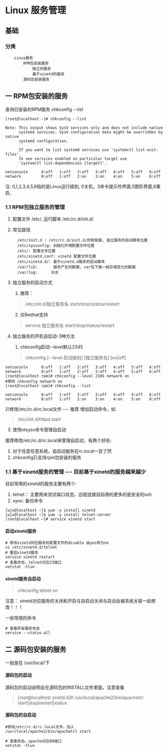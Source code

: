 # Linux 服务管理

## 基础
### 分类

        Linux服务
            RPM包安装服务
                独立的服务
                基于xinetd的服务
            源码包安装服务

## 一   RPM包安装的服务
查询已安装的RPM服务 chkconfig --list

```shell
[root@localhost ~]# chkconfig --list

Note: This output shows SysV services only and does not include native
      systemd services. SysV configuration data might be overridden by native
      systemd configuration.

      If you want to list systemd services use 'systemctl list-unit-files'.
      To see services enabled on particular target use
      'systemctl list-dependencies [target]'.

netconsole     	0:off	1:off	2:off	3:off	4:off	5:off	6:off
network        	0:off	1:off	2:on	3:on	4:on	5:on	6:off
```

注: 0,1,2,3,4,5,6指的是Linux运行级别, 0关机，3命令提示符界面,5图形界面,6重启,

### 1.1 RPM包独立服务的管理

1. 配置文件 /etc/, 运行脚本 /etc/rc.d/init.d/
2. 常见路径
        
         /etc/init.d : /etc/rc.d/init.d/的软链接, 独立服务的启动脚本位置
         /etc/sysconfig: 初始化环境配置文件位置
         /etc/: 配置文件位置
         /etc/xinetd.conf: xinetd 配置文件位置
         /etc/xinetd.d/: 基于xinetd.d服务的启动脚本
         /var/lib:       服务产生的数据, var包下面一般存储变化的数据
         /var/log:      日志
3. 独立服务的启动方式
   1) 推荐： 
   > /etc/init.d/独立服务名 start/stop/status/restart  
   2) 仅Redhat支持
   > service 独立服务名 start/stop/status/restart
4. 独立服务的开机自启动-3种方法
   1) chkconfig启动--level默认2345
   > chkconfig [--level 启动级别] [独立服务名] [on|off]
   
```shell
netconsole     	0:off	1:off	2:off	3:off	4:off	5:off	6:off
network        	0:off	1:off	2:off	3:off	4:off	5:off	6:off
[root@localhost rpm]# chkconfig --level 2345 network on
#等同 chkconfig network on
[root@localhost rpm]# chkconfig --list

netconsole     	0:off	1:off	2:off	3:off	4:off	5:off	6:off
network        	0:off	1:off	2:on	3:on	4:on	5:on	6:off
```
   2)修改/etc/rc.d/rc.local文件      --- 推荐
   增加启动命令，如
   > /etc/init.d/httpd start
   3) 使用ntsysv命令管理自启动

推荐修改/etc/rc.d/rc.local来管理自启动，有两个好处:
   1. 对于任意任意系统，自启动服务在rc.local一目了然
   2. chkconfig只支持rpm包安装的服务


### 1.1 基于xinetd服务的管理 --- 目前基于xinetd的服务越来越少

目前常用的xinetd的服务主要有两个: 
   1) telnet： 主要用来测试端口状态，远程连接目前用的更多的是安全的ssh
   2) sync: 备份命令

```shell
[wjx@localhost ~]$ yum -y install xinetd
[wjx@localhost ~]$ yum -y install telnet-server
[root@localhost ~]# service xinetd start
```

#### 启动xinetd服务
```shell
# 修改xinetd对应服务的配置文件的disable 由yes改为no
vi /etc/xinetd.d/telnet
# 重启xinetd服务
service xinetd restart
# 查看状态，telnet对应23端口
netstat -tlun 

```

#### xinetd服务自启动

> chkconfig telnet on

注意： xinetd对应服务的关闭和开启与自启动关闭与启动会被系统关联一起修改！！！


一些常用的命令
```shell
# 查看所有服务状态
service --status-all
```
## 二 源码包安装的服务

一般是在 /usr/local/下

#### 源码包的启动

源码包的启动说明会在源码包的INSTALL文件里面，注意查看
> [root@localhost xinetd.d]# /usr/local/apache2/bin/apachetcl start|stop|restart|status

#### 源码包的自启动
```shell
#修改/etc/rc.d/rc.local文件，加入
/usr/local/apache2/bin/apachetcl start

# 查看状态，apache对应80端口
netstat -tlun 
```
